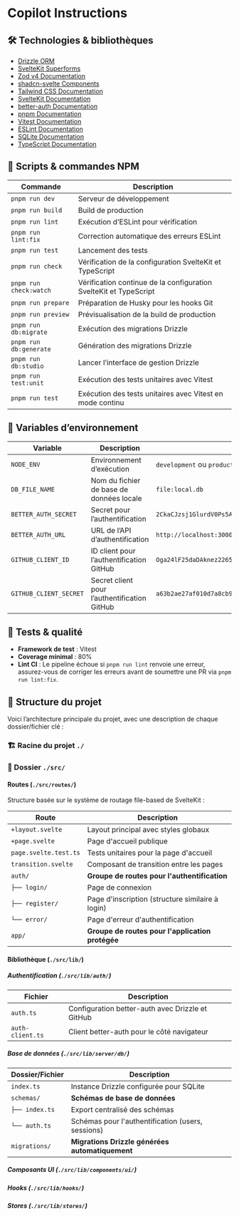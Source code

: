 # Copilot Instructions

## 🛠️ Technologies & bibliothèques

- [Drizzle ORM](https://orm.drizzle.team/docs/overview)
- [SvelteKit Superforms](https://superforms.rocks/get-started/zod4)
- [Zod v4 Documentation](https://zod.dev/v4)
- [shadcn-svelte Components](https://www.shadcn-svelte.com/docs/components)
- [Tailwind CSS Documentation](https://tailwindcss.com/docs)
- [SvelteKit Documentation](https://kit.svelte.dev/docs/introduction)
- [better-auth Documentation](https://www.better-auth.com/docs/introduction)
- [pnpm Documentation](https://pnpm.io/)
- [Vitest Documentation](https://vitest.dev/guide/)
- [ESLint Documentation](https://eslint.org/docs/latest/)
- [SQLite Documentation](https://www.sqlite.org/docs.html)
- [TypeScript Documentation](https://www.typescriptlang.org/docs/)

## 🚀 Scripts & commandes NPM

| Commande               | Description                                                       |
| ---------------------- | ----------------------------------------------------------------- |
| `pnpm run dev`         | Serveur de développement                                          |
| `pnpm run build`       | Build de production                                               |
| `pnpm run lint`        | Exécution d’ESLint pour vérification                              |
| `pnpm run lint:fix`    | Correction automatique des erreurs ESLint                         |
| `pnpm run test`        | Lancement des tests                                               |
| `pnpm run check`       | Vérification de la configuration SvelteKit et TypeScript          |
| `pnpm run check:watch` | Vérification continue de la configuration SvelteKit et TypeScript |
| `pnpm run prepare`     | Préparation de Husky pour les hooks Git                           |
| `pnpm run preview`     | Prévisualisation de la build de production                        |
| `pnpm run db:migrate`  | Exécution des migrations Drizzle                                  |
| `pnpm run db:generate` | Génération des migrations Drizzle                                 |
| `pnpm run db:studio`   | Lancer l’interface de gestion Drizzle                             |
| `pnpm run test:unit`   | Exécution des tests unitaires avec Vitest                         |
| `pnpm run test`        | Exécution des tests unitaires avec Vitest en mode continu         |

## 🔐 Variables d’environnement

| Variable               | Description                                  | Exemple                                                                                                                            |
| ---------------------- | -------------------------------------------- | ---------------------------------------------------------------------------------------------------------------------------------- |
| `NODE_ENV`             | Environnement d’exécution                    | `development` ou `production`                                                                                                      |
| `DB_FILE_NAME`         | Nom du fichier de base de données locale     | `file:local.db`                                                                                                                    |
| `BETTER_AUTH_SECRET`   | Secret pour l’authentification               | `2CkaCJzsj1GlurdV0Ps5AraemQJrtv3a`                                                                                                 |
| `BETTER_AUTH_URL`      | URL de l’API d’authentification              | `http://localhost:3000`                                                                                                            |
| `GITHUB_CLIENT_ID`     | ID client pour l’authentification GitHub     | `Oga24lF25daDAknez2265`                                                                                                            |
| `GITHUB_CLIENT_SECRET` | Secret client pour l’authentification GitHub | `a63b2ae27af010d7a8cb9faf726dcccc38edb092b169a419dab4459b9504fdd1ee88a1d0f96b42bcac18084823beace6feae9e1f2f7ed1c20e72dae3c6a8a155` |

## 🧪 Tests & qualité

- **Framework de test** : Vitest
- **Coverage minimal** : 80%
- **Lint CI** : Le pipeline échoue si `pnpm run lint` renvoie une erreur, assurez-vous de corriger les erreurs avant de soumettre une PR via `pnpm run lint:fix`.

## 📂 Structure du projet

Voici l’architecture principale du projet, avec une description de chaque dossier/fichier clé :

### 🏗️ Racine du projet `./`

### 📁 Dossier `./src/`

#### **Routes (`./src/routes/`)**

Structure basée sur le système de routage file-based de SvelteKit :

| Route                 | Description                                      |
| --------------------- | ------------------------------------------------ |
| `+layout.svelte`      | Layout principal avec styles globaux             |
| `+page.svelte`        | Page d'accueil publique                          |
| `page.svelte.test.ts` | Tests unitaires pour la page d'accueil           |
| `transition.svelte`   | Composant de transition entre les pages          |
| `auth/`               | **Groupe de routes pour l'authentification**     |
| `├── login/`          | Page de connexion                                |
| `├── register/`       | Page d'inscription (structure similaire à login) |
| `└── error/`          | Page d'erreur d'authentification                 |
| `app/`                | **Groupe de routes pour l'application protégée** |

#### **Bibliothèque (`./src/lib/`)**

##### **Authentification (`./src/lib/auth/`)**

| Fichier          | Description                                      |
| ---------------- | ------------------------------------------------ |
| `auth.ts`        | Configuration better-auth avec Drizzle et GitHub |
| `auth-client.ts` | Client better-auth pour le côté navigateur       |

##### **Base de données (`./src/lib/server/db/`)**

| Dossier/Fichier | Description                                       |
| --------------- | ------------------------------------------------- |
| `index.ts`      | Instance Drizzle configurée pour SQLite           |
| `schemas/`      | **Schémas de base de données**                    |
| `├── index.ts`  | Export centralisé des schémas                     |
| `└── auth.ts`   | Schémas pour l'authentification (users, sessions) |
| `migrations/`   | **Migrations Drizzle générées automatiquement**   |

##### **Composants UI (`./src/lib/components/ui/`)**

##### **Hooks (`./src/lib/hooks/`)**

##### **Stores (`./src/lib/stores/`)**
